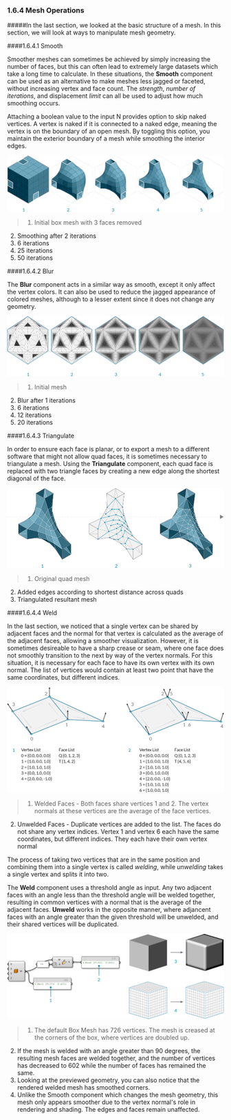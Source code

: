 ### 1.6.4 Mesh Operations

#####In the last section, we looked at the basic structure of a mesh. In this section, we will look at ways to manipulate mesh geometry.

####1.6.4.1 Smooth

Smoother meshes can sometimes be achieved by simply increasing the number of faces, but this can often lead to extremely large datasets which take a long time to calculate. In these situations, the **Smooth** component can be used as an alternative to make meshes less jagged or faceted, without increasing vertex and face count.  The *strength*, *number of iterations*, and displacement *limit* can all be used to adjust how much smoothing occurs.

Attaching a boolean value to the input N provides option to skip naked vertices. A vertex is naked if it is connected to a naked edge, meaning the vertex is on the boundary of an open mesh. By toggling this option, you maintain the exterior boundary of a mesh while smoothing the interior edges.

![IMAGE](images/1-6-4/03_smooth.png)
>1. Initial box mesh with 3 faces removed
2. Smoothing after 2 iterations
3. 6 iterations
4. 25 iterations
5. 50 iterations

####1.6.4.2 Blur

The **Blur** component acts in a similar way as smooth, except it only affect the vertex colors. It can also be used to reduce the jagged appearance of colored meshes, although to a lesser extent since it does not change any geometry.

![IMAGE](images/1-6-4/04_blur.png)
>1. Initial mesh
2. Blur after 1 iterations
3. 6 iterations
4. 12 iterations
5. 20 iterations

####1.6.4.3 Triangulate

In order to ensure each face is planar, or to export a mesh to a different software that might not allow quad faces, it is sometimes necessary to triangulate a mesh. Using the **Triangulate** component, each quad face is replaced with two triangle faces by creating a new edge along the shortest diagonal of the face.

![IMAGE](images/1-6-4/05_triangulate.png)
>1. Original quad mesh
2. Added edges according to shortest distance across quads
3. Triangulated resultant mesh

####1.6.4.4 Weld

In the last section, we noticed that a single vertex can be shared by adjacent faces and the normal for that vertex is calculated as the average of the adjacent faces, allowing a smoother visualization. However, it is sometimes desireable to have a sharp crease or seam, where one face does not smoothly transition to the next by way of the vertex normals. For this situation, it is necessary for each face to have its own vertex with its own normal. The list of vertices would contain at least two point that have the same coordinates, but different indices.

![IMAGE](images/1-6-4/06_simple-weld.png)
>1. Welded Faces - Both faces share vertices 1 and 2. The vertex normals at these vertices are the average of the face vertices.
2. Unwelded Faces - Duplicate vertices are added to the list. The faces do not share any vertex indices. Vertex 1 and vertex 6 each have the same coordinates, but different indices. They each have their own vertex normal

The process of taking two vertices that are in the same position and combining them into a single vertex is called *welding*, while *unwelding* takes a single vertex and splits it into two.

The **Weld** component uses a threshold angle as input. Any two adjacent faces with an angle less than the threshold angle will be welded together, resulting in common vertices with a normal that is the average of the adjacent faces. **Unweld** works in the opposite manner, where adjancent faces with an angle greater than the given threshold will be unwelded, and their shared vertices will be duplicated.

![IMAGE](images/1-6-4/07_box-weld.png)
>1. The default Box Mesh has 726 vertices. The mesh is creased at the corners of the box, where vertices are doubled up.
2. If the mesh is welded with an angle greater than 90 degrees, the resulting mesh faces are welded together, and the number of vertices has decreased to 602 while the number of faces has remained the same.
3. Looking at the previewed geometry, you can also notice that the rendered welded mesh has smoothed corners. 
4. Unlike the Smooth component which changes the mesh geometry, this mesh only appears smoother due to the vertex normal's role in rendering and shading. The edges and faces remain unaffected.
